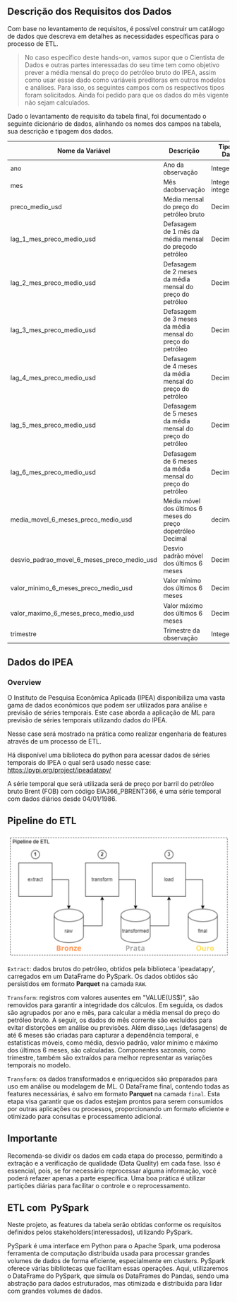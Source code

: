 ## Descrição dos Requisitos dos Dados

Com base no levantamento de requisitos, é possível construir um catálogo de dados que descreva em detalhes as necessidades específicas para o processo de ETL.

>No caso específico deste hands-on, vamos supor que o Cientista de Dados e outras partes interessadas do seu time tem como objetivo prever a média mensal do preço do petróleo bruto do IPEA, assim como usar essse dado como variáveis preditoras em outros modelos e análises. Para isso, os seguintes campos com os respectivos tipos foram solicitados. Ainda foi pedido para que os dados do mês vigente não sejam calculados.

Dado o levantamento de requisito da tabela final, foi documentado o seguinte dicionário de dados, alinhando os nomes dos campos na tabela, sua descrição e tipagem dos dados.

|Nome da Variável |	Descrição | Tipo de Dado| Formato|
| ------------- | ------------| ------------| ------ |
|ano | Ano da observação | Integer |integer|
| mes |	Mês daobservação | Integer integer|
| preco_medio_usd |	Média mensal do preço do petróleo bruto| Decimal | decimal(5,2)|
| lag_1_mes_preco_medio_usd | Defasagem de 1 mês   da média  mensal do preçodo petróleo| Decimal | decimal(5,2)|
| lag_2_mes_preco_medio_usd | Defasagem de 2 meses da média mensal do preço do petróleo | Decimal |	decimal(5,2)|
| lag_3_mes_preco_medio_usd | Defasagem de 3 meses da média mensal do preço do petróleo | Decimal |	decimal(5,2)|
| lag_4_mes_preco_medio_usd | Defasagem de 4 meses da média mensal do preço do petróleo | Decimal |	decimal(5,2)|
| lag_5_mes_preco_medio_usd | Defasagem de 5 meses da média mensal do preço do petróleo | Decimal |	decimal(5,2)|
| lag_6_mes_preco_medio_usd | Defasagem de 6 meses da média mensal do preço do petróleo | Decimal |	decimal(5,2)|
| media_movel_6_meses_preco_medio_usd | Média móvel dos últimos 6 meses do preço dopetróleo	Decimal| decimal(5,2)|
| desvio_padrao_movel_6_meses_preco_medio_usd| Desvio padrão móvel dos últimos 6 meses | Decimal | decimal(5,2)|
| valor_minimo_6_meses_preco_medio_usd |Valor mínimo dos últimos 6 meses | Decimal| decimal(5,2)|
| valor_maximo_6_meses_preco_medio_usd | Valor máximo dos últimos 6 meses| Decimal|	decimal(5,2)|
| trimestre | Trimestre da observação| Integer | integer|

## Dados do IPEA
### Overview
O Instituto de Pesquisa Econômica Aplicada (IPEA) disponibiliza uma vasta gama de dados econômicos que podem ser utilizados para análise e previsão de séries temporais. Este case aborda a aplicação de ML para previsão de séries temporais utilizando dados do IPEA.

Nesse case será mostrado na prática como realizar engenharia de features através de um processo de ETL.

Há disponível uma biblioteca do python para acessar dados de séries temporais do IPEA o qual será usado nesse case: https://pypi.org/project/ipeadatapy/

A série temporal que será utilizada será de preço por barril do petróleo bruto Brent (FOB) com código EIA366_PBRENT366, é uma série temporal com dados diários desde 04/01/1986.

## Pipeline do ETL
![Pipeline-ETL](https://github.com/augusto-vieira/Estudos-em-ETL/blob/main/etl-ipea-pySpark/IMG/Pipeline_ETL.png)

`Extract`: dados brutos do petróleo, obtidos pela biblioteca 'ipeadatapy', carregados em um DataFrame do PySpark. Os dados obtidos são persistidos em formato **Parquet** na camada `RAW`.

`Transform`: registros com valores ausentes em "VALUE(US$)", são removidos para garantir a integridade dos cálculos. Em seguida, os dados são agrupados por ano e mês, para calcular a média mensal do preço do petróleo bruto. A seguir, os dados do mês corrente são excluídos para evitar distorções em análise ou previsões. Além disso,`Lags` (defasagens) de até 6 meses são criadas para capturar a dependência temporal, e estatísticas móveis, como média, desvio padrão, valor mínimo e máximo dos últimos 6 meses, são calculadas. Componentes sazonais, como trimestre, também são extraídos para melhor representar as variações temporais no modelo.

`Transform`: os dados transformados e enriquecidos são preparados para uso em análise ou modelagem de ML. O DataFrame final, contendo todas as features necessárias, é salvo em formato **Parquet** na camada `final`. Esta etapa visa garantir que os dados estejam prontos para serem consumidos por outras aplicações ou processos, proporcionando um formato eficiente e otimizado para consultas e processamento adicional.

## Importante
Recomenda-se dividir os dados em cada etapa do processo, permitindo a extração e a verificação de qualidade (Data Quality) em cada fase. Isso é essencial, pois, se for necessário reprocessar alguma informação, você poderá refazer apenas a parte específica. Uma boa prática é utilizar partições diárias para facilitar o controle e o reprocessamento.

## ETL com  PySpark
Neste projeto, as features da tabela serão obtidas conforme os requisitos definidos pelos stakeholders(interessados), utilizando PySpark.

PySpark é uma interface em Python para o Apache Spark, uma poderosa ferramenta de computação distribuída usada para processar grandes volumes de dados de forma eficiente, especialmente em clusters. PySpark oferece várias bibliotecas que facilitam essas operações. Aqui, utilizaremos o DataFrame do PySpark, que simula os DataFrames do Pandas, sendo uma abstração para dados estruturados, mas otimizada e distribuída para lidar com grandes volumes de dados.









